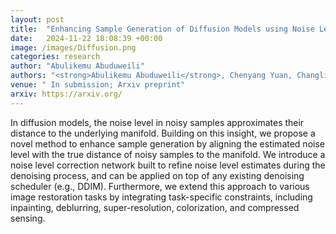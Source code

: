 ```yaml
---
layout: post
title:  "Enhancing Sample Generation of Diffusion Models using Noise Level Correction"
date:   2024-11-22 18:08:39 +00:00
image: /images/Diffusion.png
categories: research
author: "Abulikemu Abuduweili"
authors: "<strong>Abulikemu Abuduweili</strong>, Chenyang Yuan, Changliu Liu, Frank Permenter"
venue: " In submission; Arxiv preprint"
arxiv: https://arxiv.org/
---
```




In diffusion models, the noise level in noisy samples approximates their distance to the underlying manifold.
Building on this insight, we propose a novel method to enhance sample generation by aligning the estimated noise level with the true distance of noisy samples to the manifold.
We introduce a noise level correction network built to refine noise level estimates during the denoising process, and can be applied on top of any existing denoising scheduler (e.g., DDIM). 
 Furthermore, we extend this approach to various image restoration tasks by integrating task-specific constraints, including inpainting, deblurring, super-resolution, colorization, and compressed sensing.